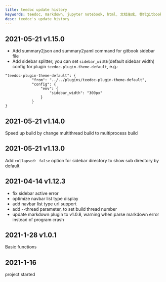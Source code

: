 ```yaml
---
title: teedoc update history
keywords: teedoc, markdown, jupyter notebook, html, 文档生成, 替代gitbook, 网站生成, 静态网站, 写文档, 更新历史
desc: teedoc's update history
---
```


## 2021-05-21 v1.15.0

* Add summary2json and summary2yaml command for gitbook sidebar file
* Add sidebar splitter, you can set `sidebar_width`(default sidebar width) config for plugin  `teedoc-plugin-theme-default`, e.g.:
```
"teedoc-plugin-theme-default": {
            "from": "../../plugins/teedoc-plugin-theme-default",
            "config": {
                "env": {
                    "sidebar_width": "300px"
                }
            }
}
```


## 2021-05-21 v1.14.0

Speed up build by change multithread build to multiprocess build


## 2021-05-21 v1.13.0

Add `collapsed: false` option for sidebar directory to show sub directory by default

## 2021-04-14 v1.12.3

* fix sidebar active error
* optimize navbar list type display
* add navbar list type url support
* add --thread parameter, to set build thread number
* update markdown plugin to v1.0.8, warning when parse markdown error instead of program crash

## 2021-1-28 v1.0.1

Basic functions

## 2021-1-16

project started





